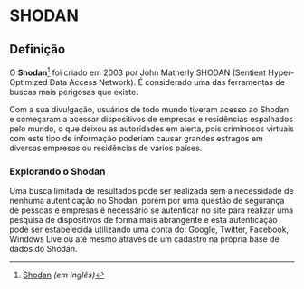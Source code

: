 ﻿# SHODAN

## Definição

O **Shodan**[^1] foi criado em 2003 por John Matherly SHODAN (Sentient Hyper-Optimized Data Access Network). É considerado uma das ferramentas de buscas mais perigosas que existe.

Com a sua divulgação, usuários de todo mundo tiveram acesso ao Shodan e começaram a acessar dispositivos de empresas e residências espalhados pelo mundo, o que deixou as autoridades em alerta, pois criminosos virtuais com este tipo de informação poderiam causar grandes estragos em diversas empresas ou residências de vários países.

### Explorando o Shodan

Uma busca limitada de resultados pode ser realizada sem a necessidade de nenhuma autenticação no Shodan, porém por uma questão de segurança de pessoas e empresas é necessário se autenticar no site para realizar uma pesquisa de dispositivos de forma mais abrangente e esta autenticação pode ser estabelecida utilizando uma conta do: Google, Twitter, Facebook, Windows Live ou até mesmo através de um cadastro na própria base de dados do Shodan.

[^1]: [Shodan](https://en.wikipedia.org/wiki/Shodan_(website)) *(em inglês)*
